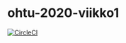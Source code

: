 # ohtu-2020-viikko1

[![CircleCI](https://circleci.com/gh/emz12/ohtu-2020-viikko1.svg?style=svg)](https://circleci.com/gh/emz12/ohtu-2020-viikko1)
